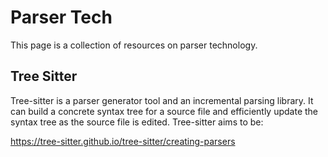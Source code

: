 # Parser Tech

This page is a collection of resources on parser technology.

## Tree Sitter

Tree-sitter is a parser generator tool and an incremental parsing library. It can build a concrete syntax tree for a source file and efficiently update the syntax tree as the source file is edited. Tree-sitter aims to be:

<https://tree-sitter.github.io/tree-sitter/creating-parsers>
